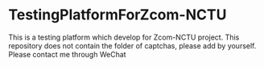 # TestingPlatformForZcom-NCTU
This is a testing platform which develop for Zcom-NCTU project.
This repository does not contain the folder of captchas, please add by yourself.
Please contact me through WeChat
